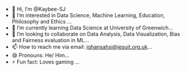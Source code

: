 - 👋 Hi, I’m @Kaybee-SJ
- 👀 I’m interested in Data Science, Machine Learning, Education, Philosophy and Ethics ...
- 🌱 I’m currently learning Data Science at University of Greenwich...
- 💞️ I’m looking to collaborate on Data Analysis, Data Visualization, Bias and Fairness evaluation in ML...
- 📫 How to reach me via email: jghansahsj@jesuit.org.uk...
- 😄 Pronouns: He/ Him...
- ⚡ Fun fact: Loves gaming ...

<!---
Kaybee-SJ/Kaybee-SJ is a ✨ special ✨ repository because its `README.md` (this file) appears on your GitHub profile.
You can click the Preview link to take a look at your changes.
--->
